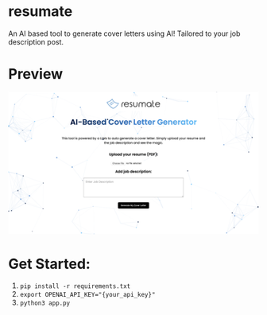# resumate
An AI based tool to generate cover letters using AI! Tailored to your job description post.
# Preview
![Preview](assets/preview.png)
# Get Started:
1. ```pip install -r requirements.txt```
2. ```export OPENAI_API_KEY="{your_api_key}"```
3. ```python3 app.py```